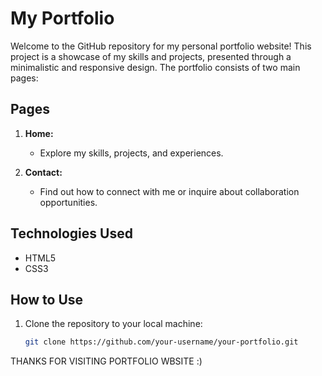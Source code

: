 # My Portfolio

Welcome to the GitHub repository for my personal portfolio website! This project is a showcase of my skills and projects, presented through a minimalistic and responsive design. The portfolio consists of two main pages:

## Pages

1. **Home:**
   - Explore my skills, projects, and experiences.

2. **Contact:**
   - Find out how to connect with me or inquire about collaboration opportunities.

## Technologies Used

- HTML5
- CSS3

## How to Use

1. Clone the repository to your local machine:

   ```bash
   git clone https://github.com/your-username/your-portfolio.git

 THANKS FOR VISITING PORTFOLIO WBSITE :)
